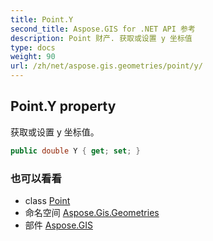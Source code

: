 ```yaml
---
title: Point.Y
second_title: Aspose.GIS for .NET API 参考
description: Point 财产. 获取或设置 y 坐标值
type: docs
weight: 90
url: /zh/net/aspose.gis.geometries/point/y/
---
```

## Point.Y property

获取或设置 y 坐标值。

```csharp
public double Y { get; set; }
```

### 也可以看看

* class [Point](../)
* 命名空间 [Aspose.Gis.Geometries](../../point/)
* 部件 [Aspose.GIS](../../../)



